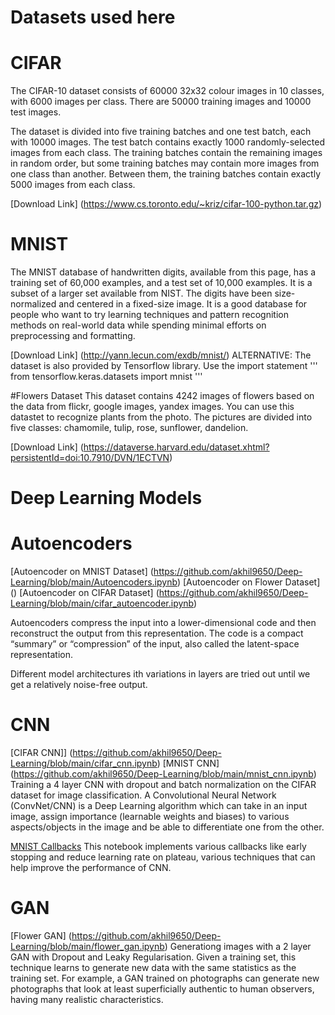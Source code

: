 # Datasets used here

# CIFAR
The CIFAR-10 dataset consists of 60000 32x32 colour images in 10 classes, with 6000 images per class. There are 50000 training images and 10000 test images.

The dataset is divided into five training batches and one test batch, each with 10000 images. The test batch contains exactly 1000 randomly-selected images from each class. The training batches contain the remaining images in random order, but some training batches may contain more images from one class than another. Between them, the training batches contain exactly 5000 images from each class.
							
[Download Link] (https://www.cs.toronto.edu/~kriz/cifar-100-python.tar.gz)

# MNIST 
The MNIST database of handwritten digits, available from this page, has a training set of 60,000 examples, and a test set of 10,000 examples. It is a subset of a larger set available from NIST. The digits have been size-normalized and centered in a fixed-size image.
It is a good database for people who want to try learning techniques and pattern recognition methods on real-world data while spending minimal efforts on preprocessing and formatting.

[Download Link] (http://yann.lecun.com/exdb/mnist/)
ALTERNATIVE: The dataset is also provided by Tensorflow library. Use the import statement
'''
from tensorflow.keras.datasets import mnist
'''

#Flowers Dataset
This dataset contains 4242 images of flowers based on the data from flickr, google images, yandex images.
You can use this datastet to recognize plants from the photo.
The pictures are divided into five classes: chamomile, tulip, rose, sunflower, dandelion.

[Download Link] (https://dataverse.harvard.edu/dataset.xhtml?persistentId=doi:10.7910/DVN/1ECTVN)

# Deep Learning Models

# Autoencoders
[Autoencoder on MNIST Dataset] (https://github.com/akhil9650/Deep-Learning/blob/main/Autoencoders.ipynb)
[Autoencoder on Flower Dataset] ()
[Autoencoder on CIFAR Dataset] (https://github.com/akhil9650/Deep-Learning/blob/main/cifar_autoencoder.ipynb)

Autoencoders compress the input into a lower-dimensional code and then reconstruct the output from this representation. The code is a compact “summary” or “compression” of the input, also called the latent-space representation.

Different model architectures ith variations in layers are tried out until we get a relatively noise-free output.

# CNN
[CIFAR CNN]] (https://github.com/akhil9650/Deep-Learning/blob/main/cifar_cnn.ipynb)
[MNIST CNN] (https://github.com/akhil9650/Deep-Learning/blob/main/mnist_cnn.ipynb)
Training a 4 layer CNN with dropout and batch normalization on the CIFAR dataset for image classification. 
A Convolutional Neural Network (ConvNet/CNN) is a Deep Learning algorithm which can take in an input image, assign importance (learnable weights and biases) to various aspects/objects in the image and be able to differentiate one from the other.

[MNIST Callbacks](https://github.com/akhil9650/Deep-Learning/blob/main/mnist_cnn_callbacks.ipynb)
This notebook implements various callbacks like early stopping and reduce learning rate on plateau, various techniques that can help improve the performance of CNN.

# GAN
[Flower GAN] (https://github.com/akhil9650/Deep-Learning/blob/main/flower_gan.ipynb)
Generationg images with a 2 layer GAN with Dropout and Leaky Regularisation. 
Given a training set, this technique learns to generate new data with the same statistics as the training set. For example, a GAN trained on photographs can generate new photographs that look at least superficially authentic to human observers, having many realistic characteristics. 

